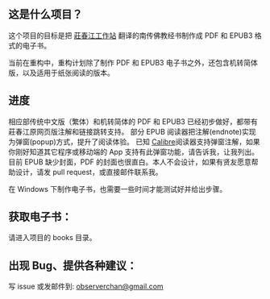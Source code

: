 ## 这是什么项目？
这个项目的目标是把 [莊春江工作站](https://agama.buddhason.org) 翻译的南传佛教经书制作成 PDF 和 EPUB3 格式的电子书。

当前在重构中，重构计划除了制作 PDF 和 EPUB3 电子书之外，还包含机转简体版，以及适用于纸张阅读的版本。

## 进度
相应部传统中文版（繁体）和机转简体的 PDF 和 EPUB3 已经初步做好，都带有莊春江原网页版注解和链接跳转支持。
部分 EPUB 阅读器把注解(endnote)实现为弹窗(popup)方式，提升了阅读体验。
已知 [Calibre](https://calibre-ebook.com)阅读器支持弹窗注解，如果你刚好知道其它程序或移动端的 App 支持有此弹窗功能，请告诉我，让我列出。
目前 EPUB 缺少封面，PDF 的封面也很直白。本人不会设计，如果有贤友愿意帮助设计，请发 pull request，或直接邮件联系我。

在 Windows 下制作电子书，也需要一些时间才能测试好并给出步骤。

## 获取电子书：
请进入项目的 books 目录。

## 出现 Bug、提供各种建议：
写 issue 或发邮件到: observerchan@gmail.com
